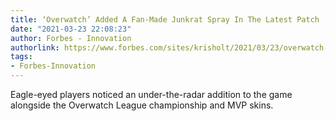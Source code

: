 ```yaml
---
title: ‘Overwatch’ Added A Fan-Made Junkrat Spray In The Latest Patch
date: "2021-03-23 22:08:23"
author: Forbes - Innovation
authorlink: https://www.forbes.com/sites/krisholt/2021/03/23/overwatch-added-a-fan-made-junkrat-spray-in-the-latest-patch/
tags:
- Forbes-Innovation
---
```

Eagle-eyed players noticed an under-the-radar addition to the game alongside the Overwatch League championship and MVP skins.